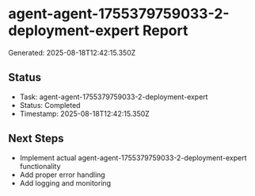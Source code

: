 # agent-agent-1755379759033-2-deployment-expert Report

Generated: 2025-08-18T12:42:15.350Z

## Status
- Task: agent-agent-1755379759033-2-deployment-expert
- Status: Completed
- Timestamp: 2025-08-18T12:42:15.350Z

## Next Steps
- Implement actual agent-agent-1755379759033-2-deployment-expert functionality
- Add proper error handling
- Add logging and monitoring
